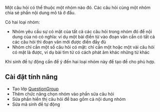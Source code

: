 Một câu hỏi có thể thuộc một nhóm nào đó. Các câu hỏi cùng một nhóm chia sẻ phần nội dung mô tả ở đầu.

Có hai loại nhóm:
  * Nhóm yêu cầu sự có mặt của tất cả các câu hỏi trong nhóm đó để nội dung của nó có nghĩa: ví dụ một bài điền từ vào đoạn văn cần có tất cả các câu hỏi thì đoạn văn mới được điền đầy đủ
  * Nhóm chỉ cần một số câu hỏi có mặt: chỉ cần một hoặc một vài câu hỏi có mặt là được, ví dụ bài tìm từ có cách phát âm khác những từ khác

Khi sinh đề tự động cần để ý đến hai loại nhóm này để tạo đề cho phù hợp.

## Cài đặt tính năng ##
  * Tạo lớp [QuestionGroup](ClassQuestionGroup.md)
  * Thêm chức năng chọn nhóm vào phần sửa câu hỏi
  * Sửa phần hiển thị câu hỏi để bao gồm cả nội dung nhóm
  * Sửa mã sinh đề tự động
